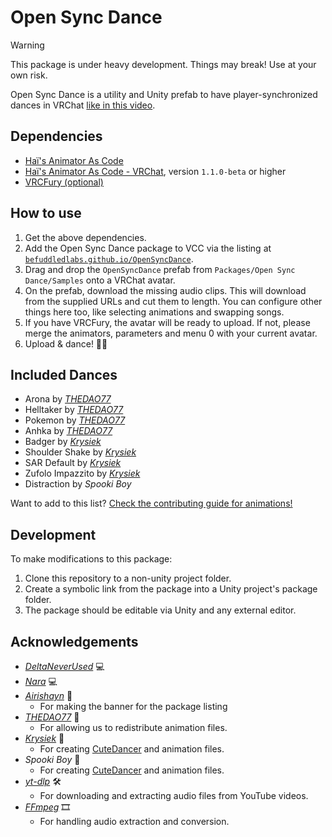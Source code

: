 # Open Sync Dance

> [!WARNING]  
> This package is under heavy development. Things may break! Use at your own risk.

Open Sync Dance is a utility and Unity prefab to have player-synchronized dances in VRChat [like in this video](https://www.youtube.com/watch?v=I_MiNH-j1dw).

## Dependencies

- [Haï's Animator As Code](https://github.com/hai-vr/av3-animator-as-code)
- [Haï's Animator As Code - VRChat](https://github.com/hai-vr/animator-as-code-vrchat), version `1.1.0-beta` or higher
- [VRCFury (optional)](https://vrcfury.com/)

## How to use

1. Get the above dependencies.
2. Add the Open Sync Dance package to VCC via the listing at [`befuddledlabs.github.io/OpenSyncDance`](https://befuddledlabs.github.io/OpenSyncDance/).
3. Drag and drop the `OpenSyncDance` prefab from `Packages/Open Sync Dance/Samples` onto a VRChat avatar.
4. On the prefab, download the missing audio clips. This will download from the supplied URLs and cut them to length. You can configure other things here too, like selecting animations and swapping songs.
5. If you have VRCFury, the avatar will be ready to upload. If not, please merge the animators, parameters and menu 0 with your current avatar.
6. Upload & dance! 💃💃

## Included Dances

- Arona by [*THEDAO77*](https://thedao77.booth.pm/)
- Helltaker by [*THEDAO77*](https://thedao77.booth.pm/)
- Pokemon by [*THEDAO77*](https://thedao77.booth.pm/)
- Anhka by [*THEDAO77*](https://thedao77.booth.pm/)
- Badger by [*Krysiek*](https://github.com/Krysiek)
- Shoulder Shake by [*Krysiek*](https://github.com/Krysiek)
- SAR Default by [*Krysiek*](https://github.com/Krysiek)
- Zufolo Impazzito by [*Krysiek*](https://github.com/Krysiek)
- Distraction by *Spooki Boy*

Want to add to this list? [Check the contributing guide for animations!](/Docs/contributing_animations.md)

## Development

To make modifications to this package:

1. Clone this repository to a non-unity project folder.
2. Create a symbolic link from the package into a Unity project's package folder.
3. The package should be editable via Unity and any external editor.

## Acknowledgements

- [*DeltaNeverUsed*](https://github.com/DeltaNeverUsed) 💻
- [*Nara*](https://github.com/Naraenda) 💻
- [*Airishayn*](https://x.com/Airishayn1/) 🎨
  - For making the banner for the package listing
- [*THEDAO77*](https://thedao77.booth.pm/) 💃
  - For allowing us to redistribute animation files.
- [*Krysiek*](https://github.com/Krysiek) 💃
  - For creating [CuteDancer](https://github.com/Krysiek/CuteDancer) and animation files.
- *Spooki Boy* 💃
  - For creating [CuteDancer](https://github.com/Krysiek/CuteDancer) and animation files.
- [*yt-dlp*](https://github.com/yt-dlp/yt-dlp) 🛠️
  - For downloading and extracting audio files from YouTube videos.
- [*FFmpeg*](https://ffmpeg.org/) 🎞️
  - For handling audio extraction and conversion.
